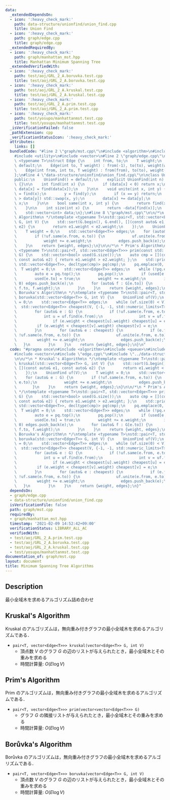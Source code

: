 ```yaml
---
data:
  _extendedDependsOn:
  - icon: ':heavy_check_mark:'
    path: data-structure/unionfind/union_find.cpp
    title: Union Find
  - icon: ':heavy_check_mark:'
    path: graph/edge.cpp
    title: graph/edge.cpp
  _extendedRequiredBy:
  - icon: ':heavy_check_mark:'
    path: graph/manhattan_mst.hpp
    title: Manhattan Minimum Spanning Tree
  _extendedVerifiedWith:
  - icon: ':heavy_check_mark:'
    path: test/aoj/GRL_2_A.boruvka.test.cpp
    title: test/aoj/GRL_2_A.boruvka.test.cpp
  - icon: ':heavy_check_mark:'
    path: test/aoj/GRL_2_A.kruskal.test.cpp
    title: test/aoj/GRL_2_A.kruskal.test.cpp
  - icon: ':heavy_check_mark:'
    path: test/aoj/GRL_2_A.prim.test.cpp
    title: test/aoj/GRL_2_A.prim.test.cpp
  - icon: ':heavy_check_mark:'
    path: test/yosupo/manhattanmst.test.cpp
    title: test/yosupo/manhattanmst.test.cpp
  _isVerificationFailed: false
  _pathExtension: cpp
  _verificationStatusIcon: ':heavy_check_mark:'
  attributes:
    links: []
  bundledCode: "#line 2 \"graph/mst.cpp\"\n#include <algorithm>\n#include <queue>\n\
    #include <utility>\n#include <vector>\n#line 2 \"graph/edge.cpp\"\n\ntemplate\
    \ <typename T>\nstruct Edge {\n    int from, to;\n    T weight;\n    Edge() =\
    \ default;\n    Edge(int to, T weight) : from(-1), to(to), weight(weight) {}\n\
    \    Edge(int from, int to, T weight) : from(from), to(to), weight(weight) {}\n\
    };\n#line 4 \"data-structure/unionfind/union_find.cpp\"\n\nclass UnionFind {\n\
    public:\n    UnionFind() = default;\n    explicit UnionFind(int n) : data(n, -1)\
    \ {}\n\n    int find(int x) {\n        if (data[x] < 0) return x;\n        return\
    \ data[x] = find(data[x]);\n    }\n\n    void unite(int x, int y) {\n        x\
    \ = find(x);\n        y = find(y);\n        if (x == y) return;\n        if (data[x]\
    \ > data[y]) std::swap(x, y);\n        data[x] += data[y];\n        data[y] =\
    \ x;\n    }\n\n    bool same(int x, int y) {\n        return find(x) == find(y);\n\
    \    }\n\n    int size(int x) {\n        return -data[find(x)];\n    }\n\nprivate:\n\
    \    std::vector<int> data;\n};\n#line 8 \"graph/mst.cpp\"\n\n/*\n * Kruskal's\
    \ Algorithm\n */\ntemplate <typename T>\nstd::pair<T, std::vector<Edge<T>>> kruskal(std::vector<Edge<T>>\
    \ G, int V) {\n    std::sort(G.begin(), G.end(), [](const auto& e1, const auto&\
    \ e2) {\n        return e1.weight < e2.weight;\n    });\n    UnionFind uf(V);\n\
    \    T weight = 0;\n    std::vector<Edge<T>> edges;\n    for (auto& e : G) {\n\
    \        if (!uf.same(e.from, e.to)) {\n            uf.unite(e.from, e.to);\n\
    \            weight += e.weight;\n            edges.push_back(e);\n        }\n\
    \    }\n    return {weight, edges};\n}\n\n/*\n * Prim's Algorithm\n */\ntemplate\
    \ <typename T>\nstd::pair<T, std::vector<Edge<T>>> prim(const std::vector<std::vector<Edge<T>>>&\
    \ G) {\n    std::vector<bool> used(G.size());\n    auto cmp = [](const auto& e1,\
    \ const auto& e2) { return e1.weight > e2.weight; };\n    std::priority_queue<Edge<T>,\
    \ std::vector<Edge<T>>, decltype(cmp)> pq(cmp);\n    pq.emplace(0, 0, 0);\n  \
    \  T weight = 0;\n    std::vector<Edge<T>> edges;\n    while (!pq.empty()) {\n\
    \        auto e = pq.top();\n        pq.pop();\n        if (used[e.to]) continue;\n\
    \        used[e.to] = true;\n        weight += e.weight;\n        if (e.to !=\
    \ 0) edges.push_back(e);\n        for (auto& f : G[e.to]) {\n            pq.emplace(e.to,\
    \ f.to, f.weight);\n        }\n    }\n    return {weight, edges};\n}\n\n/*\n *\
    \ Boruvka's Algorithm\n */\ntemplate <typename T>\nstd::pair<T, std::vector<Edge<T>>>\
    \ boruvka(std::vector<Edge<T>> G, int V) {\n    UnionFind uf(V);\n    T weight\
    \ = 0;\n    std::vector<Edge<T>> edges;\n    while (uf.size(0) < V) {\n      \
    \  std::vector<Edge<T>> cheapest(V, {-1, -1, std::numeric_limits<T>::max()});\n\
    \        for (auto& e : G) {\n            if (!uf.same(e.from, e.to)) {\n    \
    \            int u = uf.find(e.from);\n                int v = uf.find(e.to);\n\
    \                if (e.weight < cheapest[u].weight) cheapest[u] = e;\n       \
    \         if (e.weight < cheapest[v].weight) cheapest[v] = e;\n            }\n\
    \        }\n        for (auto& e : cheapest) {\n            if (e.from != -1 &&\
    \ !uf.same(e.from, e.to)) {\n                uf.unite(e.from, e.to);\n       \
    \         weight += e.weight;\n                edges.push_back(e);\n         \
    \   }\n        }\n    }\n    return {weight, edges};\n}\n"
  code: "#pragma once\n#include <algorithm>\n#include <queue>\n#include <utility>\n\
    #include <vector>\n#include \"edge.cpp\"\n#include \"../data-structure/unionfind/union_find.cpp\"\
    \n\n/*\n * Kruskal's Algorithm\n */\ntemplate <typename T>\nstd::pair<T, std::vector<Edge<T>>>\
    \ kruskal(std::vector<Edge<T>> G, int V) {\n    std::sort(G.begin(), G.end(),\
    \ [](const auto& e1, const auto& e2) {\n        return e1.weight < e2.weight;\n\
    \    });\n    UnionFind uf(V);\n    T weight = 0;\n    std::vector<Edge<T>> edges;\n\
    \    for (auto& e : G) {\n        if (!uf.same(e.from, e.to)) {\n            uf.unite(e.from,\
    \ e.to);\n            weight += e.weight;\n            edges.push_back(e);\n \
    \       }\n    }\n    return {weight, edges};\n}\n\n/*\n * Prim's Algorithm\n\
    \ */\ntemplate <typename T>\nstd::pair<T, std::vector<Edge<T>>> prim(const std::vector<std::vector<Edge<T>>>&\
    \ G) {\n    std::vector<bool> used(G.size());\n    auto cmp = [](const auto& e1,\
    \ const auto& e2) { return e1.weight > e2.weight; };\n    std::priority_queue<Edge<T>,\
    \ std::vector<Edge<T>>, decltype(cmp)> pq(cmp);\n    pq.emplace(0, 0, 0);\n  \
    \  T weight = 0;\n    std::vector<Edge<T>> edges;\n    while (!pq.empty()) {\n\
    \        auto e = pq.top();\n        pq.pop();\n        if (used[e.to]) continue;\n\
    \        used[e.to] = true;\n        weight += e.weight;\n        if (e.to !=\
    \ 0) edges.push_back(e);\n        for (auto& f : G[e.to]) {\n            pq.emplace(e.to,\
    \ f.to, f.weight);\n        }\n    }\n    return {weight, edges};\n}\n\n/*\n *\
    \ Boruvka's Algorithm\n */\ntemplate <typename T>\nstd::pair<T, std::vector<Edge<T>>>\
    \ boruvka(std::vector<Edge<T>> G, int V) {\n    UnionFind uf(V);\n    T weight\
    \ = 0;\n    std::vector<Edge<T>> edges;\n    while (uf.size(0) < V) {\n      \
    \  std::vector<Edge<T>> cheapest(V, {-1, -1, std::numeric_limits<T>::max()});\n\
    \        for (auto& e : G) {\n            if (!uf.same(e.from, e.to)) {\n    \
    \            int u = uf.find(e.from);\n                int v = uf.find(e.to);\n\
    \                if (e.weight < cheapest[u].weight) cheapest[u] = e;\n       \
    \         if (e.weight < cheapest[v].weight) cheapest[v] = e;\n            }\n\
    \        }\n        for (auto& e : cheapest) {\n            if (e.from != -1 &&\
    \ !uf.same(e.from, e.to)) {\n                uf.unite(e.from, e.to);\n       \
    \         weight += e.weight;\n                edges.push_back(e);\n         \
    \   }\n        }\n    }\n    return {weight, edges};\n}"
  dependsOn:
  - graph/edge.cpp
  - data-structure/unionfind/union_find.cpp
  isVerificationFile: false
  path: graph/mst.cpp
  requiredBy:
  - graph/manhattan_mst.hpp
  timestamp: '2021-02-09 14:52:42+09:00'
  verificationStatus: LIBRARY_ALL_AC
  verifiedWith:
  - test/aoj/GRL_2_A.prim.test.cpp
  - test/aoj/GRL_2_A.boruvka.test.cpp
  - test/aoj/GRL_2_A.kruskal.test.cpp
  - test/yosupo/manhattanmst.test.cpp
documentation_of: graph/mst.cpp
layout: document
title: Minimum Spanning Tree Algorithms
---
```


## Description

最小全域木を求めるアルゴリズム詰め合わせ

## Kruskal's Algorithm

Kruskal のアルゴリズムは，無向重み付きグラフの最小全域木を求めるアルゴリズムである．

- `pair<T, vector<Edge<T>>> kruskal(vector<Edge<T>> G, int V)`
    - 頂点数 $V$ のグラフ $G$ の辺のリストが与えられたとき，最小全域木とその重みを求める
    - 時間計算量: $O(E\log V)$

## Prim's Algorithm

Prim のアルゴリズムは，無向重み付きグラフの最小全域木を求めるアルゴリズムである．

- `pair<T, vector<Edge<T>>> prim(vector<vector<Edge<T>>> G)`
    - グラフ $G$ の隣接リストが与えられたとき，最小全域木とその重みを求める
    - 時間計算量: $O(E\log V)$

## Borůvka's Algorithm

Borůvka のアルゴリズムは，無向重み付きグラフの最小全域木を求めるアルゴリズムである．

- `pair<T, vector<Edge<T>>> boruvka(vector<Edge<T>> G, int V)`
    - 頂点数 $V$ のグラフ $G$ の辺のリストが与えられたとき，最小全域木とその重みを求める
    - 時間計算量: $O(E\log V)$
